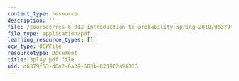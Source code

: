 ```yaml
---
content_type: resource
description: ''
file: /courses/res-6-012-introduction-to-probability-spring-2018/d6379f53d6a26a39503b820902a96333_h2w1tTTltrU.pdf
file_type: application/pdf
learning_resource_types: []
ocw_type: OCWFile
resourcetype: Document
title: 3play pdf file
uid: d6379f53-d6a2-6a39-503b-820902a96333
---
```

